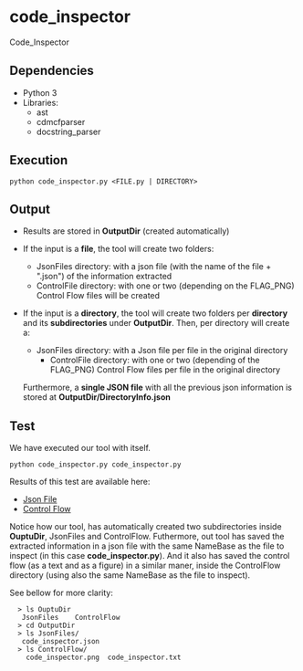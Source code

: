 # code_inspector
Code_Inspector

## Dependencies

- Python 3
- Libraries:
  - ast
  - cdmcfparser
  - docstring_parser

## Execution

`python code_inspector.py <FILE.py | DIRECTORY>`

## Output

* Results are stored in **OutputDir** (created automatically)

* If the input is a **file**, the tool will create two folders:
	- JsonFiles directory: with a json file (with the name of the file + ".json") of the information extracted
	- ControlFile directory: with one or two (depending on the FLAG_PNG) Control Flow files will be created

* If the input is a **directory**, the tool will create two folders per **directory** and its **subdirectories** under **OutputDir**.
  Then, per directory will create a:
	- JsonFiles directory: with a Json file per file in the original directory
        - ControlFile directory: with one or two (depending of the FLAG_PNG) Control Flow files per file in the original directory
  
  Furthermore, a **single JSON file** with all the previous json information is stored at **OutputDir/DirectoryInfo.json**

## Test

  We have executed our tool with itself.

  `python code_inspector.py code_inspector.py`


  Results of this test are available here:

* [Json File](./OutputDir/JsonFiles) 
* [Control Flow](./OutputDir/ControlFlow)

Notice how our tool, has automatically created two subdirectories inside **OuptuDir**, JsonFiles and ControlFlow.
Futhermore, out tool has saved the extracted information in a json file with the same NameBase as the file to inspect
(in this case **code_inspector.py**). And it also has saved the control flow (as a text and as a figure) in a similar maner, 
inside the ControlFlow directory (using also the same NameBase as the file to inspect). 

See bellow for more clarity:

```
  > ls OuptuDir
   JsonFiles	ControlFlow
  > cd OutputDir
  > ls JsonFiles/
   code_inspector.json
  > ls ControlFlow/
    code_inspector.png	code_inspector.txt
```
